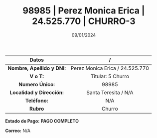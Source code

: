 ﻿---
title: 98985 | Perez Monica Erica | 24.525.770 | CHURRO-3
date: 09/01/2024
draft: false
tags: ['santa teresita', 'titular', 'churro']
---

|          **Datos**          |  /  |
|:---------------------------:|:---:|
| **Nombre, Apellido y DNI:** | Perez Monica Erica / 24.525.770 |
|          **V o T:**         | Titular: 5 Churro |
|      **Numero Único:**      | 98985 |
|  **Localidad y Dirección:** | Santa Teresita / N/A |
|        **Teléfono:**        | N/A |
|          **Rubro**          | Churro |

**Estado de Pago:** **PAGO COMPLETO**

**Correo:** N/A
